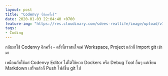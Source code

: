 ```yaml
---
layout: post
title: "Codenvy (อีกครั้ง)"
date: 2020-01-03 22:04:40 +0700
feature-img: "https://res.cloudinary.com/sdees-reallife/image/upload/v1555658919/sample_feature_img.png"
tags:
- Coding
---
```

กลับมาใช้ Codenvy อีกครั้ง - ครั้งนี้เราสนใจแค่ Workspace, Project แล้วก็ Import git เข้ามา

<i class="fa fa-child" style="color:plum"></i>

เหมือนกับใช้แค่ Codenvy Editor ไม่ได้ใช้พวก Dockers หรือ Debug Tool อื่นๆ แค่เขียน Markdown เสร็จแล้วก็ Push ไฟล์ขึ้น git ไป